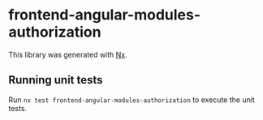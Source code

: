 # frontend-angular-modules-authorization

This library was generated with [Nx](https://nx.dev).

## Running unit tests

Run `nx test frontend-angular-modules-authorization` to execute the unit tests.
